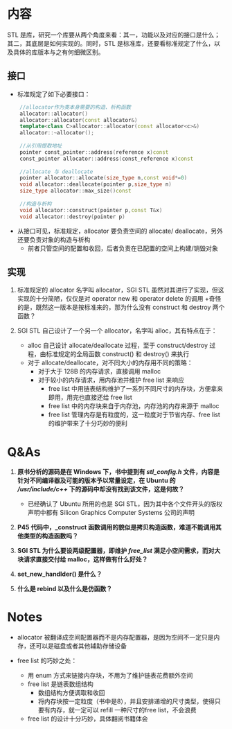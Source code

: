 # 内容

STL 是库，研究一个库要从两个角度来看：其一，功能以及对应的接口是什么；其二，其底层是如何实现的。同时，STL 是标准库，还要看标准规定了什么，以及具体的库版本与之有何细微区别。

## 接口

+ 标准规定了如下必要接口：
```cpp
	//allocator作为类本身需要的构造、析构函数
	allocator::allocator()	
	allocator::allocator(const allocator&)
	template<class C>allocator::allocator(const allocator<c>&)
	allocator::~allocator();
	
	//从引用提取地址
	pointer const_pointer::address(reference x)const
	const_pointer allocator::address(const_reference x)const
	
	//allocate 与 deallocate
	pointer allocator::allocate(size_type n,const void*=0)
	void allocator::deallocate(pointer p,size_type n)
	size_type allocator::max_size()const
	
	//构造与析构
	void allocator::construct(pointer p,const T&x)
	void allocator::destroy(pointer p)
```

+ 从接口可见，标准规定，allocator 要负责空间的 allocate/ deallocate，另外还要负责对象的构造与析构
	+ 前者只管空间的配置和收回，后者负责在已配置的空间上构建/销毁对象

## 实现

1. 标准规定的 allocator 名字叫 allocator，SGI STL 虽然对其进行了实现，但这实现的十分简陋，仅仅是对 operator new 和 operator delete 的调用
	+奇怪的是，既然这一版本是按标准来的，那为什么没有 construct 和 destroy 两个函数？

2. SGI STL 自己设计了一个另一个 allocator，名字叫 alloc，其有特点在于：
	+ alloc 自己设计 allocate/deallocate 过程，至于 construct/destroy 过程，由标准规定的全局函数 construct() 和 destroy() 来执行
	+ 对于 allocate/deallocate，对不同大小的内存用不同的策略：
		+ 对于大于 128B 的内存请求，直接调用 malloc
		+ 对于较小的内存请求，用内存池并维护 free list 来响应
			+ free list 中用链表结构维护了一系列不同尺寸的内存块，方便拿来即用，用完也直接还给 free list
			+ free list 中的内存块来自于内存池，内存池的内存来源于 malloc
			+ free list 管理内存是有粒度的，这一粒度对于节省内存、free list 的维护带来了十分巧妙的便利

# Q&As

1. **原书分析的源码是在 Windows 下，书中提到有 *stl\_config.h* 文件，内容是针对不同编译器及可能的版本予以常量设定，在 Ubuntu 的 */usr/include/c++* 下的源码中却没有找到该文件，这是何故？**
	+ 已经确认了 Ubuntu 所用的也是 SGI STL，因为其中各个文件开头的版权声明中都有 Silicon Graphics Computer Systems 公司的声明

2. **P45 代码中，\_construct 函数调用的貌似是拷贝构造函数，难道不能调用其他类型的构造函数吗？**

3. **SGI STL 为什么要设两级配置器，即维护 *free\_list* 满足小空间需求，而对大块请求直接交付给 malloc，这样做有什么好处？**

4. **set\_new\_handlder() 是什么？**

5. **什么是 rebind 以及什么是仿函数？**

# Notes

+ allocator 被翻译成空间配置器而不是内存配置器，是因为空间不一定只是内存，还可以是磁盘或者其他辅助存储设备

+ free list 的巧妙之处：
	+ 用 enum 方式来链接内存块，不用为了维护链表花费额外空间
	+ free list 是链表数组结构
		+ 数组结构方便调取和收回
		+ 将内存块按一定粒度（书中是8），并且安排递增的尺寸类型，使得只要有内存，就一定可以 refill 一种尺寸的free list，不会浪费
	+ free list 的设计十分巧妙，具体翻阅书籍体会

